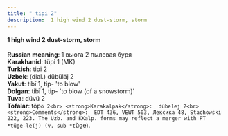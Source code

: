 ```yaml
---
title: " tipi 2"
description:  1 high wind 2 dust-storm, storm
---
```

<strong> 1 high wind 2 dust-storm, storm</strong><br><br>
<strong>Russian meaning</strong>:  1 вьюга 2 пылевая буря<br>
<strong>Karakhanid</strong>:  tüpi 1 (MK)<br>
<strong>Turkish</strong>:  tipi 2<br>
<strong>Uzbek</strong>:  (dial.) dübüläj 2<br>
<strong>Yakut</strong>:  tibī 1, tip- 'to blow'<br>
<strong>Dolgan</strong>:  tibī 1, tip- 'to blow (of a snowstorm)'<br>
<strong>Tuva</strong>:  düvü 2<br>
<strong>Tofalar</strong>:  töp`ö 2<br>
<strong>Karakalpak</strong>:  dübelej 2<br>
<strong>Comments</strong>:  EDT 436, VEWT 503, Лексика 48, Stachowski 222, 223. The Uzb. and KKalp. forms may reflect a merger with PT *tüge-le(j) (v. sub *t`ŭge).<br>


